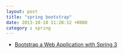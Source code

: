 ```yaml
---
layout: post
title: "spring bootstrap"
date: 2013-10-10 11:28:12 +0800
category : spring
---
```


+ [Bootstrap a Web Application with Spring 3](http://www.baeldung.com/2011/10/20/bootstraping-a-web-application-with-spring-3-1-and-java-based-configuration-part-1/)


<!-- more -->



